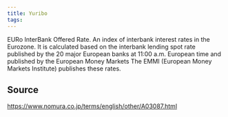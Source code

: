 ```yaml
---
title: Yuribo
tags: 
---
```


EURo InterBank Offered Rate. An index of interbank interest rates in the Eurozone. It is calculated based on the interbank lending spot rate published by the 20 major European banks at 11:00 a.m. European time and published by the European Money Markets The EMMI (European Money Markets Institute) publishes these rates.

## Source
https://www.nomura.co.jp/terms/english/other/A03087.html